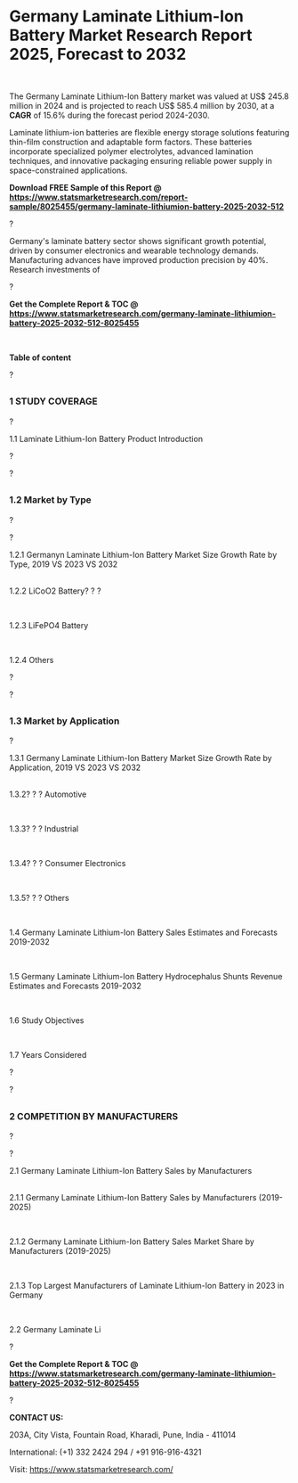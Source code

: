 <h1>Germany Laminate Lithium-Ion Battery Market Research Report 2025, Forecast to 2032</h1><br/><p>The Germany Laminate Lithium-Ion Battery market was valued at US$ 245.8 million in 2024 and is projected to reach US$ 585.4 million by 2030, at a <strong>CAGR</strong> of 15.6% during the forecast period 2024-2030.</p>
 
 
 
 <p>Laminate lithium-ion batteries are flexible energy storage solutions featuring thin-film construction and adaptable form factors. These batteries incorporate specialized polymer electrolytes, advanced lamination techniques, and innovative packaging ensuring reliable power supply in space-constrained applications.</p>
 
 
 
 <div><b>Download FREE Sample of this Report @ <a href="https://www.statsmarketresearch.com/download-free-sample/8025455/germany-laminate-lithiumion-battery-2025-2032-512">https://www.statsmarketresearch.com/report-sample/8025455/germany-laminate-lithiumion-battery-2025-2032-512</a></b></div>
 
 
 
 <p>? </p>
 
 
 
 <p>Germany&#39;s laminate battery sector shows significant growth potential, driven by consumer electronics and wearable technology demands. Manufacturing advances have improved production precision by 40%. Research investments of</p>
 
 
 
 <p>? </p>
 
 
 
 <div><b>Get the Complete Report & TOC @ <a href="https://www.statsmarketresearch.com/germany-laminate-lithiumion-battery-2025-2032-512-8025455">https://www.statsmarketresearch.com/germany-laminate-lithiumion-battery-2025-2032-512-8025455</a></b></div>
 
 
 
 <p><br />
 
 <b>Table of content</b></p>
 
 
 
 <p>? </p>
 
 
 
 <h2><span style="font-size:16px"><strong>1 STUDY COVERAGE</strong></span></h2>
 
 
 
 <p>? </p>
 
 
 
 <p>1.1 Laminate Lithium-Ion Battery Product Introduction</p>
 
 
 
 <p>? </p>
 
 
 
 <p>? </p>
 
 
 
 <h2><span style="font-size:16px"><strong>1.2 Market by Type</strong></span></h2>
 
 
 
 <p>? </p>
 
 
 
 <p>? </p>
 
 
 
 <p>1.2.1 Germanyn Laminate Lithium-Ion Battery Market Size Growth Rate by Type, 2019 VS 2023 VS 2032<br />
 
 <br />
 
 1.2.2 LiCoO2 Battery? ? ? <br />
 
 <br />
 
 1.2.3 LiFePO4 Battery<br />
 
 <br />
 
 1.2.4 Others<br />
 
 ? </p>
 
 
 
 <p>? </p>
 
 
 
 <h2><span style="font-size:16px"><strong>1.3 Market by Application</strong></span></h2>
 
 
 
 <p>? </p>
 
 
 
 <p>1.3.1 Germany Laminate Lithium-Ion Battery Market Size Growth Rate by Application, 2019 VS 2023 VS 2032<br />
 
 <br />
 
 1.3.2? ? ? Automotive<br />
 
 <br />
 
 1.3.3? ? ? Industrial<br />
 
 <br />
 
 1.3.4? ? ? Consumer Electronics<br />
 
 <br />
 
 1.3.5? ? ? Others<br />
 
 <br />
 
 1.4 Germany Laminate Lithium-Ion Battery Sales Estimates and Forecasts 2019-2032<br />
 
 <br />
 
 1.5 Germany Laminate Lithium-Ion Battery Hydrocephalus Shunts Revenue Estimates and Forecasts 2019-2032<br />
 
 <br />
 
 1.6 Study Objectives<br />
 
 <br />
 
 1.7 Years Considered</p>
 
 
 
 <p>? </p>
 
 
 
 <p>? </p>
 
 
 
 <h2><span style="font-size:16px"><strong>2 COMPETITION BY MANUFACTURERS</strong></span></h2>
 
 
 
 <p>? </p>
 
 
 
 <p>? </p>
 
 
 
 <p>2.1 Germany Laminate Lithium-Ion Battery Sales by Manufacturers<br />
 
 <br />
 
 2.1.1 Germany Laminate Lithium-Ion Battery Sales by Manufacturers (2019-2025)<br />
 
 <br />
 
 2.1.2 Germany Laminate Lithium-Ion Battery Sales Market Share by Manufacturers (2019-2025)<br />
 
 <br />
 
 2.1.3 Top Largest Manufacturers of Laminate Lithium-Ion Battery in 2023 in Germany<br />
 
 <br />
 
 2.2 Germany Laminate Li</p>
 
 
 
 <p>? </p>
 
 
 
 <div><b>Get the Complete Report & TOC @ <a href="https://www.statsmarketresearch.com/germany-laminate-lithiumion-battery-2025-2032-512-8025455">https://www.statsmarketresearch.com/germany-laminate-lithiumion-battery-2025-2032-512-8025455</a></b></div>
 
 
 
 <p>? </p>
 
 
 
 <p><b>CONTACT US:</b><br />
 
 203A, City Vista, Fountain Road, Kharadi, Pune, India - 411014<br />
 
 International: (+1) 332 2424 294 / +91 916-916-4321<br />
 
 Visit: <a href="https://www.statsmarketresearch.com/">https://www.statsmarketresearch.com/</a></p>